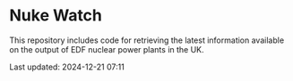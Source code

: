 # Nuke Watch

This repository includes code for retrieving the latest information available on the output of EDF nuclear power plants in the UK.

Last updated: 2024-12-21 07:11